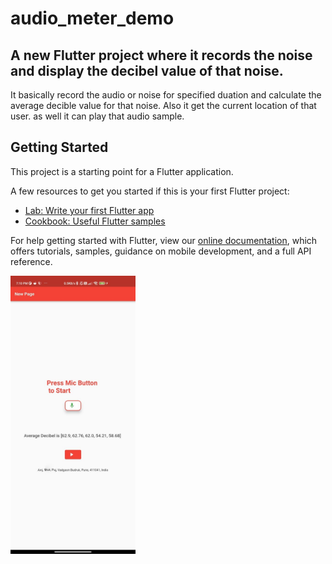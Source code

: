 # audio_meter_demo

## A new Flutter project where it records the noise and display the decibel value of that noise.

It basically record the audio or noise for specified duation and calculate the average decible value for that noise.
Also it get the current location of that user.
as well it can play that audio sample.


## Getting Started

This project is a starting point for a Flutter application.

A few resources to get you started if this is your first Flutter project:

- [Lab: Write your first Flutter app](https://flutter.dev/docs/get-started/codelab)
- [Cookbook: Useful Flutter samples](https://flutter.dev/docs/cookbook)

For help getting started with Flutter, view our
[online documentation](https://flutter.dev/docs), which offers tutorials,
samples, guidance on mobile development, and a full API reference.

<img src= 'https://github.com/sumitsg/voice_meter_demo/blob/master/screenshots/screenshot.jpeg' width=200>
